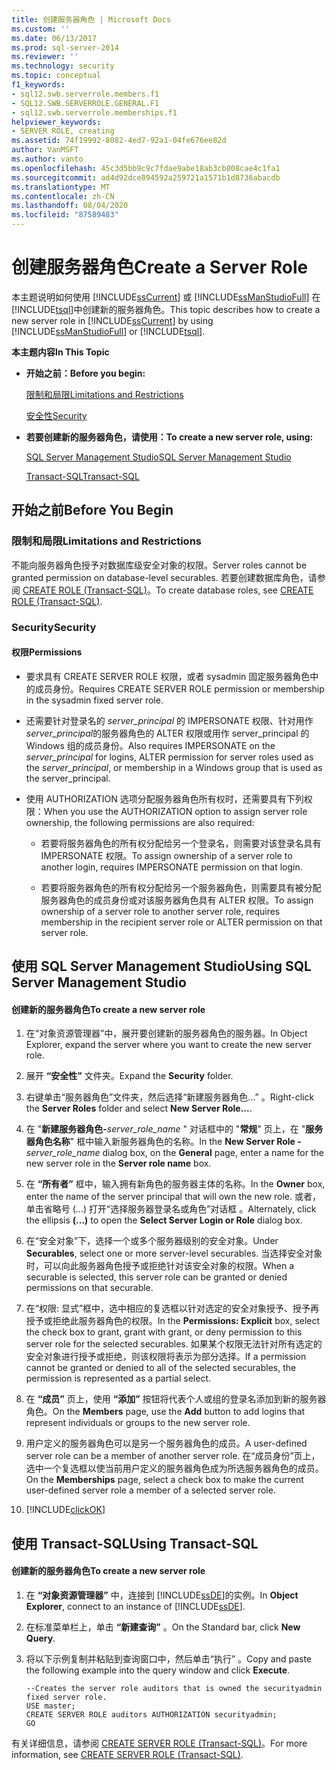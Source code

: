 ```yaml
---
title: 创建服务器角色 | Microsoft Docs
ms.custom: ''
ms.date: 06/13/2017
ms.prod: sql-server-2014
ms.reviewer: ''
ms.technology: security
ms.topic: conceptual
f1_keywords:
- sql12.swb.serverrole.members.f1
- SQL12.SWB.SERVERROLE.GENERAL.F1
- sql12.swb.serverrole.memberships.f1
helpviewer_keywords:
- SERVER ROLE, creating
ms.assetid: 74f19992-8082-4ed7-92a1-04fe676ee82d
author: VanMSFT
ms.author: vanto
ms.openlocfilehash: 45c3d5bb9c9c7fdae9abe18ab3cb808cae4c1fa1
ms.sourcegitcommit: ad4d92dce894592a259721a1571b1d8736abacdb
ms.translationtype: MT
ms.contentlocale: zh-CN
ms.lasthandoff: 08/04/2020
ms.locfileid: "87589483"
---
```

# <a name="create-a-server-role"></a><span data-ttu-id="b36dc-102">创建服务器角色</span><span class="sxs-lookup"><span data-stu-id="b36dc-102">Create a Server Role</span></span>
  <span data-ttu-id="b36dc-103">本主题说明如何使用 [!INCLUDE[ssCurrent](../../../includes/sscurrent-md.md)] 或 [!INCLUDE[ssManStudioFull](../../../includes/ssmanstudiofull-md.md)] 在 [!INCLUDE[tsql](../../../includes/tsql-md.md)]中创建新的服务器角色。</span><span class="sxs-lookup"><span data-stu-id="b36dc-103">This topic describes how to create a new server role in [!INCLUDE[ssCurrent](../../../includes/sscurrent-md.md)] by using [!INCLUDE[ssManStudioFull](../../../includes/ssmanstudiofull-md.md)] or [!INCLUDE[tsql](../../../includes/tsql-md.md)].</span></span>  
  
 <span data-ttu-id="b36dc-104">**本主题内容**</span><span class="sxs-lookup"><span data-stu-id="b36dc-104">**In This Topic**</span></span>  
  
-   <span data-ttu-id="b36dc-105">**开始之前：**</span><span class="sxs-lookup"><span data-stu-id="b36dc-105">**Before you begin:**</span></span>  
  
     [<span data-ttu-id="b36dc-106">限制和局限</span><span class="sxs-lookup"><span data-stu-id="b36dc-106">Limitations and Restrictions</span></span>](#Restrictions)  
  
     [<span data-ttu-id="b36dc-107">安全性</span><span class="sxs-lookup"><span data-stu-id="b36dc-107">Security</span></span>](#Security)  
  
-   <span data-ttu-id="b36dc-108">**若要创建新的服务器角色，请使用：**</span><span class="sxs-lookup"><span data-stu-id="b36dc-108">**To create a new server role, using:**</span></span>  
  
     [<span data-ttu-id="b36dc-109">SQL Server Management Studio</span><span class="sxs-lookup"><span data-stu-id="b36dc-109">SQL Server Management Studio</span></span>](#SSMSProcedure)  
  
     [<span data-ttu-id="b36dc-110">Transact-SQL</span><span class="sxs-lookup"><span data-stu-id="b36dc-110">Transact-SQL</span></span>](#TsqlProcedure)  
  
##  <a name="before-you-begin"></a><a name="BeforeYouBegin"></a> <span data-ttu-id="b36dc-111">开始之前</span><span class="sxs-lookup"><span data-stu-id="b36dc-111">Before You Begin</span></span>  
  
###  <a name="limitations-and-restrictions"></a><a name="Restrictions"></a> <span data-ttu-id="b36dc-112">限制和局限</span><span class="sxs-lookup"><span data-stu-id="b36dc-112">Limitations and Restrictions</span></span>  
 <span data-ttu-id="b36dc-113">不能向服务器角色授予对数据库级安全对象的权限。</span><span class="sxs-lookup"><span data-stu-id="b36dc-113">Server roles cannot be granted permission on database-level securables.</span></span> <span data-ttu-id="b36dc-114">若要创建数据库角色，请参阅 [CREATE ROLE (Transact-SQL)](/sql/t-sql/statements/create-role-transact-sql)。</span><span class="sxs-lookup"><span data-stu-id="b36dc-114">To create database roles, see [CREATE ROLE &#40;Transact-SQL&#41;](/sql/t-sql/statements/create-role-transact-sql).</span></span>  
  
###  <a name="security"></a><a name="Security"></a> <span data-ttu-id="b36dc-115">Security</span><span class="sxs-lookup"><span data-stu-id="b36dc-115">Security</span></span>  
  
####  <a name="permissions"></a><a name="Permissions"></a> <span data-ttu-id="b36dc-116">权限</span><span class="sxs-lookup"><span data-stu-id="b36dc-116">Permissions</span></span>  
  
-   <span data-ttu-id="b36dc-117">要求具有 CREATE SERVER ROLE 权限，或者 sysadmin 固定服务器角色中的成员身份。</span><span class="sxs-lookup"><span data-stu-id="b36dc-117">Requires CREATE SERVER ROLE permission or membership in the sysadmin fixed server role.</span></span>  
  
-   <span data-ttu-id="b36dc-118">还需要针对登录名的 *server_principal* 的 IMPERSONATE 权限、针对用作 *server_principal*的服务器角色的 ALTER 权限或用作 server_principal 的 Windows 组的成员身份。</span><span class="sxs-lookup"><span data-stu-id="b36dc-118">Also requires IMPERSONATE on the *server_principal* for logins, ALTER permission for server roles used as the *server_principal*, or membership in a Windows group that is used as the server_principal.</span></span>  
  
-   <span data-ttu-id="b36dc-119">使用 AUTHORIZATION 选项分配服务器角色所有权时，还需要具有下列权限：</span><span class="sxs-lookup"><span data-stu-id="b36dc-119">When you use the AUTHORIZATION option to assign server role ownership, the following permissions are also required:</span></span>  
  
    -   <span data-ttu-id="b36dc-120">若要将服务器角色的所有权分配给另一个登录名，则需要对该登录名具有 IMPERSONATE 权限。</span><span class="sxs-lookup"><span data-stu-id="b36dc-120">To assign ownership of a server role to another login, requires IMPERSONATE permission on that login.</span></span>  
  
    -   <span data-ttu-id="b36dc-121">若要将服务器角色的所有权分配给另一个服务器角色，则需要具有被分配服务器角色的成员身份或对该服务器角色具有 ALTER 权限。</span><span class="sxs-lookup"><span data-stu-id="b36dc-121">To assign ownership of a server role to another server role, requires membership in the recipient server role or ALTER permission on that server role.</span></span>  
  
##  <a name="using-sql-server-management-studio"></a><a name="SSMSProcedure"></a> <span data-ttu-id="b36dc-122">使用 SQL Server Management Studio</span><span class="sxs-lookup"><span data-stu-id="b36dc-122">Using SQL Server Management Studio</span></span>  
  
#### <a name="to-create-a-new-server-role"></a><span data-ttu-id="b36dc-123">创建新的服务器角色</span><span class="sxs-lookup"><span data-stu-id="b36dc-123">To create a new server role</span></span>  
  
1.  <span data-ttu-id="b36dc-124">在“对象资源管理器”中，展开要创建新的服务器角色的服务器。</span><span class="sxs-lookup"><span data-stu-id="b36dc-124">In Object Explorer, expand the server where you want to create the new server role.</span></span>  
  
2.  <span data-ttu-id="b36dc-125">展开 **“安全性”** 文件夹。</span><span class="sxs-lookup"><span data-stu-id="b36dc-125">Expand the **Security** folder.</span></span>  
  
3.  <span data-ttu-id="b36dc-126">右键单击“服务器角色”文件夹，然后选择“新建服务器角色…” 。</span><span class="sxs-lookup"><span data-stu-id="b36dc-126">Right-click the **Server Roles** folder and select **New Server Role...**.</span></span>  
  
4.  <span data-ttu-id="b36dc-127">在 "**新建服务器角色-**_server_role_name_ " 对话框中的 "**常规**" 页上，在 "**服务器角色名称**" 框中输入新服务器角色的名称。</span><span class="sxs-lookup"><span data-stu-id="b36dc-127">In the **New Server Role -**_server_role_name_ dialog box, on the **General** page, enter a name for the new server role in the **Server role name** box.</span></span>  
  
5.  <span data-ttu-id="b36dc-128">在 **“所有者”** 框中，输入拥有新角色的服务器主体的名称。</span><span class="sxs-lookup"><span data-stu-id="b36dc-128">In the **Owner** box, enter the name of the server principal that will own the new role.</span></span> <span data-ttu-id="b36dc-129">或者，单击省略号 (…) 打开“选择服务器登录名或角色”对话框 。</span><span class="sxs-lookup"><span data-stu-id="b36dc-129">Alternately, click the ellipsis **(...)** to open the **Select Server Login or Role** dialog box.</span></span>  
  
6.  <span data-ttu-id="b36dc-130">在“安全对象”下，选择一个或多个服务器级别的安全对象。</span><span class="sxs-lookup"><span data-stu-id="b36dc-130">Under **Securables**, select one or more server-level securables.</span></span> <span data-ttu-id="b36dc-131">当选择安全对象时，可以向此服务器角色授予或拒绝针对该安全对象的权限。</span><span class="sxs-lookup"><span data-stu-id="b36dc-131">When a securable is selected, this server role can be granted or denied permissions on that securable.</span></span>  
  
7.  <span data-ttu-id="b36dc-132">在“权限: 显式”框中，选中相应的复选框以针对选定的安全对象授予、授予再授予或拒绝此服务器角色的权限。</span><span class="sxs-lookup"><span data-stu-id="b36dc-132">In the **Permissions: Explicit** box, select the check box to grant, grant with grant, or deny permission to this server role for the selected securables.</span></span> <span data-ttu-id="b36dc-133">如果某个权限无法针对所有选定的安全对象进行授予或拒绝，则该权限将表示为部分选择。</span><span class="sxs-lookup"><span data-stu-id="b36dc-133">If a permission cannot be granted or denied to all of the selected securables, the permission is represented as a partial select.</span></span>  
  
8.  <span data-ttu-id="b36dc-134">在 **“成员”** 页上，使用 **“添加”** 按钮将代表个人或组的登录名添加到新的服务器角色。</span><span class="sxs-lookup"><span data-stu-id="b36dc-134">On the **Members** page, use the **Add** button to add logins that represent individuals or groups to the new server role.</span></span>  
  
9. <span data-ttu-id="b36dc-135">用户定义的服务器角色可以是另一个服务器角色的成员。</span><span class="sxs-lookup"><span data-stu-id="b36dc-135">A user-defined server role can be a member of another server role.</span></span> <span data-ttu-id="b36dc-136">在“成员身份”页上，选中一个复选框以使当前用户定义的服务器角色成为所选服务器角色的成员。</span><span class="sxs-lookup"><span data-stu-id="b36dc-136">On the **Memberships** page, select a check box to make the current user-defined server role a member of a selected server role.</span></span>  
  
10. [!INCLUDE[clickOK](../../../includes/clickok-md.md)]  
  
##  <a name="using-transact-sql"></a><a name="TsqlProcedure"></a> <span data-ttu-id="b36dc-137">使用 Transact-SQL</span><span class="sxs-lookup"><span data-stu-id="b36dc-137">Using Transact-SQL</span></span>  
  
#### <a name="to-create-a-new-server-role"></a><span data-ttu-id="b36dc-138">创建新的服务器角色</span><span class="sxs-lookup"><span data-stu-id="b36dc-138">To create a new server role</span></span>  
  
1.  <span data-ttu-id="b36dc-139">在 **“对象资源管理器”** 中，连接到 [!INCLUDE[ssDE](../../../includes/ssde-md.md)]的实例。</span><span class="sxs-lookup"><span data-stu-id="b36dc-139">In **Object Explorer**, connect to an instance of [!INCLUDE[ssDE](../../../includes/ssde-md.md)].</span></span>  
  
2.  <span data-ttu-id="b36dc-140">在标准菜单栏上，单击 **“新建查询”** 。</span><span class="sxs-lookup"><span data-stu-id="b36dc-140">On the Standard bar, click **New Query**.</span></span>  
  
3.  <span data-ttu-id="b36dc-141">将以下示例复制并粘贴到查询窗口中，然后单击“执行” 。</span><span class="sxs-lookup"><span data-stu-id="b36dc-141">Copy and paste the following example into the query window and click **Execute**.</span></span>  
  
    ```  
    --Creates the server role auditors that is owned the securityadmin fixed server role.  
    USE master;  
    CREATE SERVER ROLE auditors AUTHORIZATION securityadmin;  
    GO  
    ```  
  
 <span data-ttu-id="b36dc-142">有关详细信息，请参阅 [CREATE SERVER ROLE (Transact-SQL)](/sql/t-sql/statements/create-server-role-transact-sql)。</span><span class="sxs-lookup"><span data-stu-id="b36dc-142">For more information, see [CREATE SERVER ROLE &#40;Transact-SQL&#41;](/sql/t-sql/statements/create-server-role-transact-sql).</span></span>  
  
  
